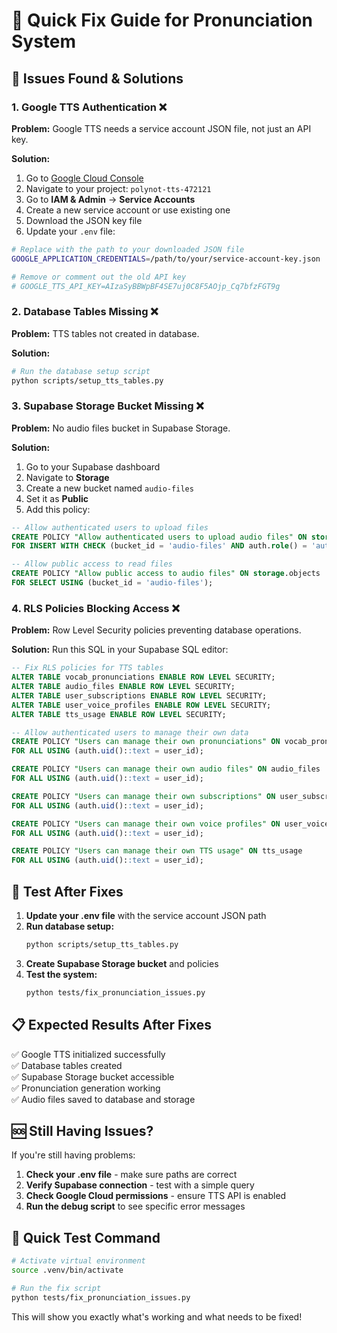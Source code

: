 # 🚀 Quick Fix Guide for Pronunciation System

## 🔧 Issues Found & Solutions

### 1. **Google TTS Authentication** ❌
**Problem:** Google TTS needs a service account JSON file, not just an API key.

**Solution:**
1. Go to [Google Cloud Console](https://console.cloud.google.com/)
2. Navigate to your project: `polynot-tts-472121`
3. Go to **IAM & Admin** → **Service Accounts**
4. Create a new service account or use existing one
5. Download the JSON key file
6. Update your `.env` file:

```bash
# Replace with the path to your downloaded JSON file
GOOGLE_APPLICATION_CREDENTIALS=/path/to/your/service-account-key.json

# Remove or comment out the old API key
# GOOGLE_TTS_API_KEY=AIzaSyBBWpBF4SE7uj0C8F5AOjp_Cq7bfzFGT9g
```

### 2. **Database Tables Missing** ❌
**Problem:** TTS tables not created in database.

**Solution:**
```bash
# Run the database setup script
python scripts/setup_tts_tables.py
```

### 3. **Supabase Storage Bucket Missing** ❌
**Problem:** No audio files bucket in Supabase Storage.

**Solution:**
1. Go to your Supabase dashboard
2. Navigate to **Storage**
3. Create a new bucket named `audio-files`
4. Set it as **Public**
5. Add this policy:

```sql
-- Allow authenticated users to upload files
CREATE POLICY "Allow authenticated users to upload audio files" ON storage.objects
FOR INSERT WITH CHECK (bucket_id = 'audio-files' AND auth.role() = 'authenticated');

-- Allow public access to read files
CREATE POLICY "Allow public access to audio files" ON storage.objects
FOR SELECT USING (bucket_id = 'audio-files');
```

### 4. **RLS Policies Blocking Access** ❌
**Problem:** Row Level Security policies preventing database operations.

**Solution:**
Run this SQL in your Supabase SQL editor:

```sql
-- Fix RLS policies for TTS tables
ALTER TABLE vocab_pronunciations ENABLE ROW LEVEL SECURITY;
ALTER TABLE audio_files ENABLE ROW LEVEL SECURITY;
ALTER TABLE user_subscriptions ENABLE ROW LEVEL SECURITY;
ALTER TABLE user_voice_profiles ENABLE ROW LEVEL SECURITY;
ALTER TABLE tts_usage ENABLE ROW LEVEL SECURITY;

-- Allow authenticated users to manage their own data
CREATE POLICY "Users can manage their own pronunciations" ON vocab_pronunciations
FOR ALL USING (auth.uid()::text = user_id);

CREATE POLICY "Users can manage their own audio files" ON audio_files
FOR ALL USING (auth.uid()::text = user_id);

CREATE POLICY "Users can manage their own subscriptions" ON user_subscriptions
FOR ALL USING (auth.uid()::text = user_id);

CREATE POLICY "Users can manage their own voice profiles" ON user_voice_profiles
FOR ALL USING (auth.uid()::text = user_id);

CREATE POLICY "Users can manage their own TTS usage" ON tts_usage
FOR ALL USING (auth.uid()::text = user_id);
```

## 🧪 **Test After Fixes**

1. **Update your .env file** with the service account JSON path
2. **Run database setup:**
   ```bash
   python scripts/setup_tts_tables.py
   ```
3. **Create Supabase Storage bucket** and policies
4. **Test the system:**
   ```bash
   python tests/fix_pronunciation_issues.py
   ```

## 📋 **Expected Results After Fixes**

✅ Google TTS initialized successfully  
✅ Database tables created  
✅ Supabase Storage bucket accessible  
✅ Pronunciation generation working  
✅ Audio files saved to database and storage  

## 🆘 **Still Having Issues?**

If you're still having problems:

1. **Check your .env file** - make sure paths are correct
2. **Verify Supabase connection** - test with a simple query
3. **Check Google Cloud permissions** - ensure TTS API is enabled
4. **Run the debug script** to see specific error messages

## 🎯 **Quick Test Command**

```bash
# Activate virtual environment
source .venv/bin/activate

# Run the fix script
python tests/fix_pronunciation_issues.py
```

This will show you exactly what's working and what needs to be fixed!
